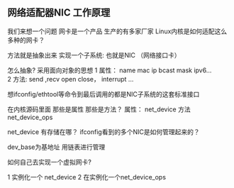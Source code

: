 
## 网络适配器NIC 工作原理

我们来想一个问题 网卡是一个产品 生产的有多家厂家 Linux内核是如何适配这么多种的网卡？ 

方法就是抽象出来 实现一个子系统: 也就是NIC （网络接口卡）

怎么抽象?  采用面向对象的思想
1 属性： name  mac  ip   bcast mask  ipv6...   
2 方法:  send ,recv  open  close， interrupt ...

想ifconfig/ethtool等命令到最后调用的都是NIC子系统的这套标准接口

在内核源码里面 那些是属性 那些是方法？ 
属性： net_device    方法 net_device_ops


net_device 有存储在哪？  ifconfig看到的多个NIC是如何管理起来的？ 

dev_base为基地址 用链表进行管理


如何自己去实现一个虚拟网卡?

1 实例化一个 net_device   2  在实例化一个net_device_ops  







